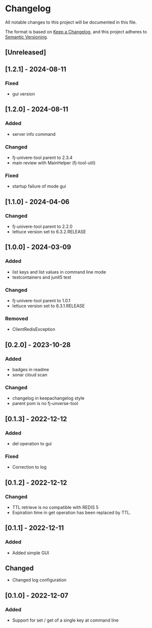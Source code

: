 # Changelog

All notable changes to this project will be documented in this file.

The format is based on [Keep a Changelog](https://keepachangelog.com/en/1.1.0/),
and this project adheres to [Semantic Versioning](https://semver.org/spec/v2.0.0.html).

## [Unreleased]

## [1.2.1] - 2024-08-11

### Fixed

- gui version

## [1.2.0] - 2024-08-11

### Added

- server info command

### Changed

- fj-univere-tool parent to 2.3.4
- main review with MainHelper (fj-tool-util)

### Fixed

- startup failure of mode gui

## [1.1.0] - 2024-04-06

### Changed

- fj-univere-tool parent to 2.2.0
- lettuce version set to 6.3.2.RELEASE

## [1.0.0] - 2024-03-09

### Added

- list keys and list values in command line mode
- testcontainers and junit5 test

### Changed

- fj-univere-tool parent to 1.0.1
- lettuce version set to 6.3.1.RELEASE

### Removed

- ClientRedisException

## [0.2.0] - 2023-10-28

### Added

- badges in readme
- sonar cloud scan

### Changed

- changelog in keepachangelog style
- parent pom is no fj-unverse-tool

## [0.1.3] - 2022-12-12

### Added

- del operation to gui

### Fixed

- Correction to log

## [0.1.2] - 2022-12-12

### Changed

- TTL retrieve is no compatible with REDIS 5
- Expiration time in get operation has been replaced by TTL.

## [0.1.1] - 2022-12-11

### Added

- Added simple GUI

## Changed

- Changed log configuration

## [0.1.0] - 2022-12-07

### Added

- Support for set / get of a single key at command line